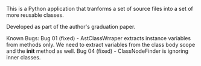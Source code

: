 This is a Python application that tranforms a set of source files
into a set of more reusable classes.

Developed as part of the author's graduation paper.

Known Bugs:
Bug 01 (fixed) - AstClassWrraper extracts instance variables from methods only. We need to
	  extract variables from the class body scope and the __init__ method as well.
Bug 04 (fixed) - ClassNodeFinder is ignoring inner classes.